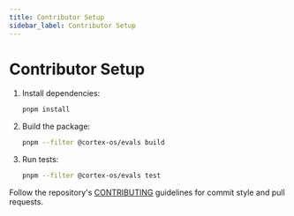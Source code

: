 ```yaml
---
title: Contributor Setup
sidebar_label: Contributor Setup
---
```


# Contributor Setup

1. Install dependencies:
   ```bash
   pnpm install
   ```
2. Build the package:
   ```bash
   pnpm --filter @cortex-os/evals build
   ```
3. Run tests:
   ```bash
   pnpm --filter @cortex-os/evals test
   ```

Follow the repository's [CONTRIBUTING](../../../CONTRIBUTING.md) guidelines for commit style and pull requests.
